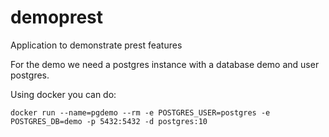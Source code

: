 # demoprest

Application to demonstrate prest features

For the demo we need a postgres instance with a database demo and user postgres.

Using docker you can do:

```
docker run --name=pgdemo --rm -e POSTGRES_USER=postgres -e POSTGRES_DB=demo -p 5432:5432 -d postgres:10
```
